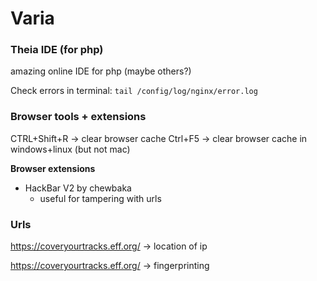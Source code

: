 # Varia

### Theia IDE (for php)
amazing online IDE for php (maybe others?)

Check errors in terminal: 
`tail /config/log/nginx/error.log`


### Browser tools + extensions

CTRL+Shift+R -> clear browser cache
Ctrl+F5  -> clear browser cache in windows+linux (but not mac)


**Browser extensions**
- HackBar V2 by chewbaka 
    - useful for tampering with urls


### Urls
https://coveryourtracks.eff.org/ -> location of ip

https://coveryourtracks.eff.org/ -> fingerprinting